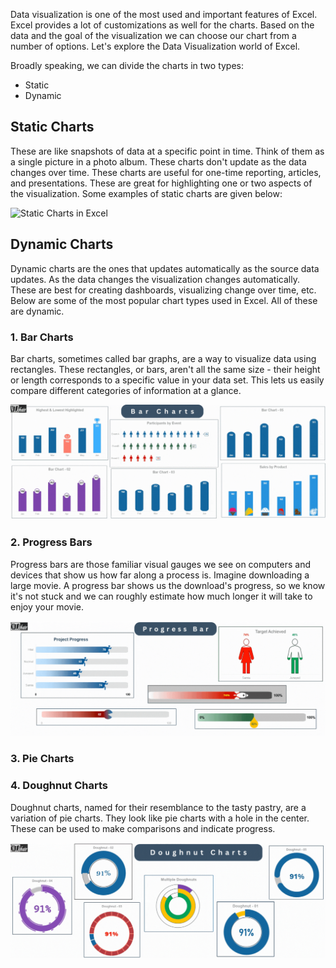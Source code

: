 <!-- <h1 align="center">
    Data Visualization in Excel
</h1> -->

Data visualization is one of the most used and important features of Excel. Excel provides a lot of customizations as well for the charts. Based on the data and the goal of the visualization we can choose our chart from a number of options. Let's explore the Data Visualization world of Excel.

Broadly speaking, we can divide the charts in two types:

- Static
- Dynamic

## Static Charts

These are like snapshots of data at a specific point in time. Think of them as a single picture in a photo album. These charts don't update as the data changes over time. These charts are useful for one-time reporting, articles, and presentations. These are great for highlighting one or two aspects of the visualization. Some examples of static charts are given below:

![Static Charts in Excel](assets/StaticCharts.gif)

## Dynamic Charts

Dynamic charts are the ones that updates automatically as the source data updates. As the data changes the visualization changes automatically. These are best for creating dashboards, visualizing change over time, etc. Below are some of the most popular chart types used in Excel. All of these are dynamic.

### 1. Bar Charts

Bar charts, sometimes called bar graphs, are a way to visualize data using rectangles. These rectangles, or bars, aren't all the same size - their height or length corresponds to a specific value in your data set. This lets us easily compare different categories of information at a glance.

![Bar Charts in Excel](assets/BarCharts.gif)

### 2. Progress Bars

Progress bars are those familiar visual gauges we see on computers and devices that show us how far along a process is. Imagine downloading a large movie. A progress bar shows us the download's progress, so we know it's not stuck and we can roughly estimate how much longer it will take to enjoy your movie.

![Progress Bars in Excel](assets/ProgressBars.gif)

### 3. Pie Charts

### 4. Doughnut Charts

Doughnut charts, named for their resemblance to the tasty pastry, are a variation of pie charts. They look like pie charts with a hole in the center. These can be used to make comparisons and indicate progress.

![Doughnut Charts in Excel](assets/DoughnutCharts.gif)